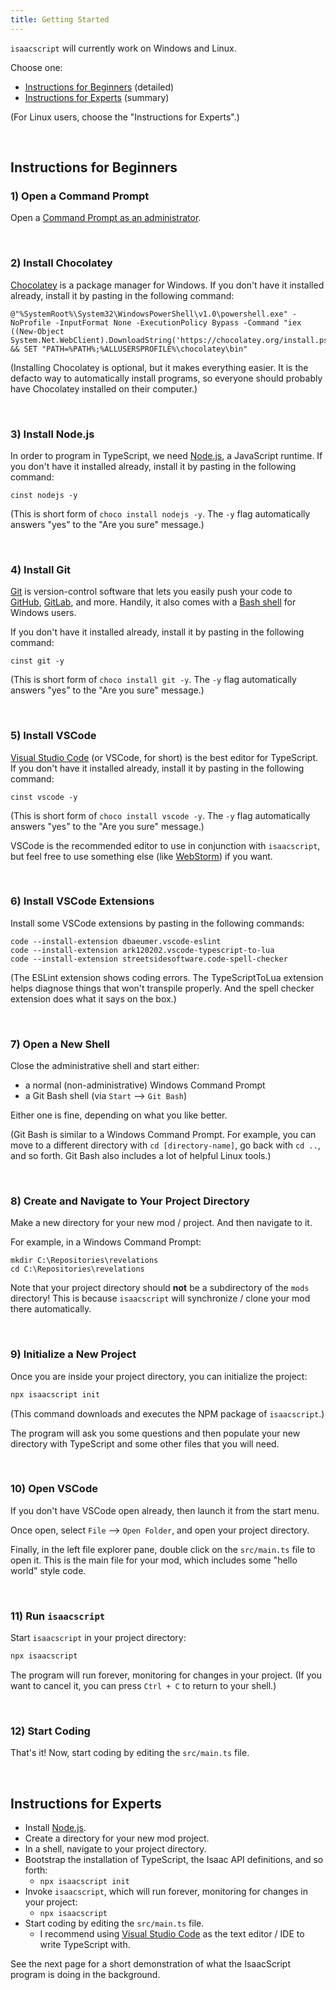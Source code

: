 ```yaml
---
title: Getting Started
---
```


`isaacscript` will currently work on Windows and Linux.

Choose one:
- [Instructions for Beginners](#instructions-for-beginners) (detailed)
- [Instructions for Experts](#instructions-for-experts) (summary)

(For Linux users, choose the "Instructions for Experts".)

<br />

## Instructions for Beginners

### 1) Open a Command Prompt

Open a [Command Prompt as an administrator](https://www.howtogeek.com/194041/how-to-open-the-command-prompt-as-administrator-in-windows-8.1/).

<br />

### 2) Install Chocolatey

[Chocolatey](https://chocolatey.org/install) is a package manager for Windows. If you don't have it installed already, install it by pasting in the following command:

```batch
@"%SystemRoot%\System32\WindowsPowerShell\v1.0\powershell.exe" -NoProfile -InputFormat None -ExecutionPolicy Bypass -Command "iex ((New-Object System.Net.WebClient).DownloadString('https://chocolatey.org/install.ps1'))" && SET "PATH=%PATH%;%ALLUSERSPROFILE%\chocolatey\bin"
```

(Installing Chocolatey is optional, but it makes everything easier. It is the defacto way to automatically install programs, so everyone should probably have Chocolatey installed on their computer.)

<br />

### 3) Install Node.js

In order to program in TypeScript, we need [Node.js](https://nodejs.org/en/), a JavaScript runtime. If you don't have it installed already, install it by pasting in the following command:

```batch
cinst nodejs -y
```

(This is short form of `choco install nodejs -y`. The `-y` flag automatically answers "yes" to the "Are you sure" message.)

<br />

### 4) Install Git

[Git](https://git-scm.com/) is version-control software that lets you easily push your code to [GitHub](https://github.com/), [GitLab](https://about.gitlab.com/), and more. Handily, it also comes with a [Bash shell](<https://en.wikipedia.org/wiki/Bash_(Unix_shell)>) for Windows users.

If you don't have it installed already, install it by pasting in the following command:

```batch
cinst git -y
```

(This is short form of `choco install git -y`. The `-y` flag automatically answers "yes" to the "Are you sure" message.)

<br />

### 5) Install VSCode

[Visual Studio Code](https://code.visualstudio.com/) (or VSCode, for short) is the best editor for TypeScript. If you don't have it installed already, install it by pasting in the following command:

```batch
cinst vscode -y
```

(This is short form of `choco install vscode -y`. The `-y` flag automatically answers "yes" to the "Are you sure" message.)

VSCode is the recommended editor to use in conjunction with `isaacscript`, but feel free to use something else (like [WebStorm](https://www.jetbrains.com/webstorm/)) if you want.

<br />

### 6) Install VSCode Extensions

Install some VSCode extensions by pasting in the following commands:

```batch
code --install-extension dbaeumer.vscode-eslint
code --install-extension ark120202.vscode-typescript-to-lua
code --install-extension streetsidesoftware.code-spell-checker
```

(The ESLint extension shows coding errors. The TypeScriptToLua extension helps diagnose things that won't transpile properly. And the spell checker extension does what it says on the box.)

<br />

### 7) Open a New Shell

Close the administrative shell and start either:

- a normal (non-administrative) Windows Command Prompt
- a Git Bash shell (via `Start` --> `Git Bash`)

Either one is fine, depending on what you like better.

(Git Bash is similar to a Windows Command Prompt. For example, you can move to a different directory with `cd [directory-name]`, go back with `cd ..`, and so forth. Git Bash also includes a lot of helpful Linux tools.)

<br />

### 8) Create and Navigate to Your Project Directory

Make a new directory for your new mod / project. And then navigate to it.

For example, in a Windows Command Prompt:

```batch
mkdir C:\Repositories\revelations
cd C:\Repositories\revelations
```

Note that your project directory should **not** be a subdirectory of the `mods` directory! This is because `isaacscript` will synchronize / clone your mod there automatically.

<br />

### 9) Initialize a New Project

Once you are inside your project directory, you can initialize the project:

```bash
npx isaacscript init
```

(This command downloads and executes the NPM package of `isaacscript`.)

The program will ask you some questions and then populate your new directory with TypeScript and some other files that you will need.

<br />

### 10) Open VSCode

If you don't have VSCode open already, then launch it from the start menu.

Once open, select `File` --> `Open Folder`, and open your project directory.

Finally, in the left file explorer pane, double click on the `src/main.ts` file to open it. This is the main file for your mod, which includes some "hello world" style code.

<br />

### 11) Run `isaacscript`

Start `isaacscript` in your project directory:

```bash
npx isaacscript
```

The program will run forever, monitoring for changes in your project. (If you want to cancel it, you can press `Ctrl + C` to return to your shell.)

<br />

### 12) Start Coding

That's it! Now, start coding by editing the `src/main.ts` file.

<br />

## Instructions for Experts

- Install [Node.js](https://nodejs.org/en/).
- Create a directory for your new mod project.
- In a shell, navigate to your project directory.
- Bootstrap the installation of TypeScript, the Isaac API definitions, and so forth:
  - `npx isaacscript init`
- Invoke `isaacscript`, which will run forever, monitoring for changes in your project:
  - `npx isaacscript`
- Start coding by editing the `src/main.ts` file.
  - I recommend using [Visual Studio Code](https://code.visualstudio.com/) as the text editor / IDE to write TypeScript with.

See the next page for a short demonstration of what the IsaacScript program is doing in the background.
